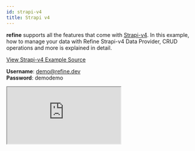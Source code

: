 ```yaml
---
id: strapi-v4
title: Strapi v4
---
```


**refine** supports all the features that come with [Strapi-v4](https://docs.strapi.io/developer-docs/latest/getting-started/introduction.html). In this example, how to manage your data with Refine Strapi-v4 Data Provider, CRUD operations and more is explained in detail.

[View Strapi-v4 Example Source](https://github.com/pankod/refine/tree/master/examples/dataProvider/strapi-v4)

**Username**: demo@refine.dev  
**Password**: demodemo

<iframe src="https://codesandbox.io/embed/refine-strapi-v4-example-dt5gz?autoresize=1&fontsize=14&theme=dark&view=preview"
    style={{width: "100%", height:"80vh", border: "0px", borderRadius: "8px", overflow:"hidden"}}
    title="refine-strapi-example"
    allow="accelerometer; ambient-light-sensor; camera; encrypted-media; geolocation; gyroscope; hid; microphone; midi; payment; usb; vr; xr-spatial-tracking"
    sandbox="allow-forms allow-modals allow-popups allow-presentation allow-same-origin allow-scripts"
></iframe>
